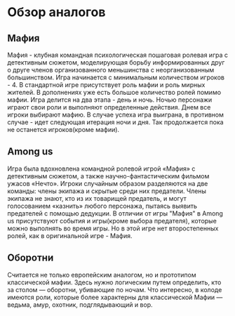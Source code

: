 # Обзор аналогов

## Мафия

Мафия - клубная командная психологическая пошаговая ролевая игра с детективным сюжетом, моделирующая борьбу информированных друг о друге членов организованного меньшинства с неорганизованным большинством. Игра начинается с минимальным количеством игроков - 4. В стандартной игре присутствует роль мафии и роль мирных жителей. В дополнениях уже есть большое количество ролей помимо мафии. Игра делится на два этапа - день и ночь. Ночью персонажи играют свои роли и выполняют определенные действия. Днем все игроки выбирают мафию. В случае успеха игра выиграна, в противном случае - идет следующая итерация ночи и дня. Так продолжается пока не останется игроков(кроме мафии).

## Among us

Игра была вдохновлена командной ролевой игрой «Мафия» с детективным сюжетом, а также научно-фантастическим фильмом ужасов «Нечто». Игроки случайным образом разделяются на две команды: члены экипажа и скрытые среди них предатели. Члены экипажа не знают, кто из их товарищей предатель, и могут голосованием «казнить» любого персонажа, пытаясь выявить предателей с помощью дедукции. В отличии от игры "Мафия" в Among us присутствуют события и игры(кроме выбора предателя), которые можно выполнять во время игры. Но в этой игре нет второстепенных ролей, как в оригинальной игре - Мафия.

## Оборотни 

Считается не только европейским аналогом, но и прототипом классической мафии. Здесь нужно логическим путем определить, кто за столом — оборотни, убивающие по ночам. Что интересно, в колоде имеются роли, которые более характерны для классической Мафии — ведьма, амур, охотник, подглядывающий и вор.

